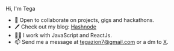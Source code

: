 Hi, I'm Tega
- 💼 Open to collaborate on projects, gigs and hackathons.
- 🖊  Check out my blog: [Hashnode](https://techgirltega.hashnode.dev/ ) 
- 👩‍💻 I work with JavaScript and ReactJs.
- 📫 Send me a message at tegazion7@gmail.com or a dm to [X](https://twitter.com/tega_zion).

